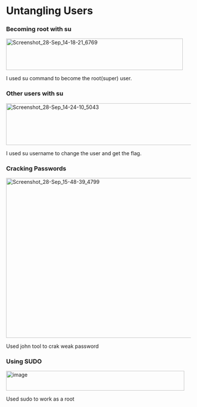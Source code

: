 # Untangling Users

### Becoming root with su 

<img width="482" height="86" alt="Screenshot_28-Sep_14-18-21_6769" src="https://github.com/user-attachments/assets/02be5700-1060-4527-b843-d790ddc8ebe7" />

I used su command to become the root(super) user.

### Other users with su 

<img width="508" height="114" alt="Screenshot_28-Sep_14-24-10_5043" src="https://github.com/user-attachments/assets/c20f3906-eab9-43f5-97de-abb9998009be" />

I used su username to change the user and get the flag.

### Cracking Passwords

<img width="608" height="437" alt="Screenshot_28-Sep_15-48-39_4799" src="https://github.com/user-attachments/assets/4095a65a-ff06-49c3-9710-96058a1d9316" />

Used john tool to crak weak password

### Using SUDO

<img width="486" height="54" alt="image" src="https://github.com/user-attachments/assets/0238ac03-4ec3-4cfb-9989-98874f0b0d48" />

Used sudo to work as a root
